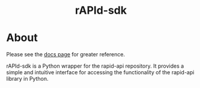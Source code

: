<h1 align="center">rAPId-sdk</h1>

# About
Please see the [docs page](https://rapid-sdk.readthedocs.io/en/latest/) for greater reference.

rAPId-sdk is a Python wrapper for the rapid-api repository. It provides a simple and intuitive interface for accessing the functionality of the rapid-api library in Python.
